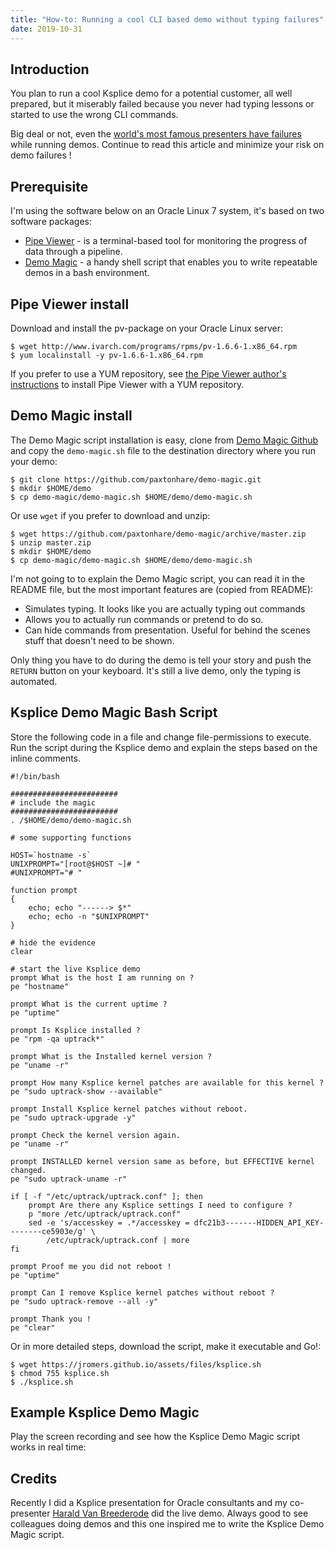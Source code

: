 ```yaml
---
title: "How-to: Running a cool CLI based demo without typing failures"
date: 2019-10-31
---
```

## Introduction
You plan to run a cool Ksplice demo for a potential customer, all well prepared, but it miserably failed because you never had typing lessons or started to use the wrong CLI commands.

Big deal or not, even the [world's most famous presenters have failures](https://youtu.be/zNlBLyf39Bk) while running demos. Continue to read this article and minimize your risk on demo failures !

## Prerequisite
I'm using the software below on an Oracle Linux 7 system, it's based on two software packages:
* [Pipe Viewer](http://www.ivarch.com/programs/pv.shtml) - is a terminal-based tool for monitoring the progress of data through a pipeline.
* [Demo Magic](https://github.com/paxtonhare/demo-magic) - a handy shell script that enables you to write repeatable demos in a bash environment.

## Pipe Viewer install
Download and install the pv-package on your Oracle Linux server:
```
$ wget http://www.ivarch.com/programs/rpms/pv-1.6.6-1.x86_64.rpm
$ yum localinstall -y pv-1.6.6-1.x86_64.rpm
```
If you prefer to use a YUM repository, see [the Pipe Viewer author's instructions](http://www.ivarch.com/programs/yum.shtml) to install Pipe Viewer with a YUM repository.

## Demo Magic install
The Demo Magic script installation is easy, clone from [Demo Magic Github](https://github.com/paxtonhare/demo-magic) and copy the `demo-magic.sh` file to the destination directory where you run your demo:
```
$ git clone https://github.com/paxtonhare/demo-magic.git
$ mkdir $HOME/demo
$ cp demo-magic/demo-magic.sh $HOME/demo/demo-magic.sh
```
Or use `wget` if you prefer to download and unzip:
```
$ wget https://github.com/paxtonhare/demo-magic/archive/master.zip
$ unzip master.zip
$ mkdir $HOME/demo
$ cp demo-magic/demo-magic.sh $HOME/demo/demo-magic.sh
```
I'm not going to to explain the Demo Magic script, you can read it in the README file, but the most important features are (copied from README):
* Simulates typing. It looks like you are actually typing out commands
* Allows you to actually run commands or pretend to do so.
* Can hide commands from presentation. Useful for behind the scenes stuff that doesn't need to be shown.

Only thing you have to do during the demo is tell your story and push the `RETURN` button on your keyboard. It's still a live demo, only the typing is automated.

## Ksplice Demo Magic Bash Script 

Store the following code in a file and change file-permissions to execute. Run the script during the Ksplice demo and explain the steps based on the inline comments.
```
#!/bin/bash

########################
# include the magic
########################
. /$HOME/demo/demo-magic.sh

# some supporting functions

HOST=`hostname -s`
UNIXPROMPT="[root@$HOST ~]# "
#UNIXPROMPT="# "

function prompt
{
    echo; echo "------> $*"
    echo; echo -n "$UNIXPROMPT"
}

# hide the evidence
clear

# start the live Ksplice demo
prompt What is the host I am running on ?
pe "hostname"

prompt What is the current uptime ?
pe "uptime"

prompt Is Ksplice installed ?
pe "rpm -qa uptrack*"

prompt What is the Installed kernel version ?
pe "uname -r"

prompt How many Ksplice kernel patches are available for this kernel ?
pe "sudo uptrack-show --available"

prompt Install Ksplice kernel patches without reboot.
pe "sudo uptrack-upgrade -y"

prompt Check the kernel version again.
pe "uname -r"

prompt INSTALLED kernel version same as before, but EFFECTIVE kernel changed.
pe "sudo uptrack-uname -r"

if [ -f "/etc/uptrack/uptrack.conf" ]; then
    prompt Are there any Ksplice settings I need to configure ?
    p "more /etc/uptrack/uptrack.conf"
    sed -e 's/accesskey = .*/accesskey = dfc21b3-------HIDDEN_API_KEY--------ce5903e/g' \
        /etc/uptrack/uptrack.conf | more
fi

prompt Proof me you did not reboot !
pe "uptime"

prompt Can I remove Ksplice kernel patches without reboot ?
pe "sudo uptrack-remove --all -y"

prompt Thank you !
pe "clear"
```
Or in more detailed steps, download the script, make it executable and Go!:
```
$ wget https://jromers.github.io/assets/files/ksplice.sh
$ chmod 755 ksplice.sh
$ ./ksplice.sh
```
## Example Ksplice Demo Magic
Play the screen recording and see how the Ksplice Demo Magic script works in real time:
<script id="asciicast-278117" src="https://asciinema.org/a/278117.js" async></script>

## Credits
Recently I did a Ksplice presentation for Oracle consultants and my co-presenter [Harald Van Breederode](https://prutser.wordpress.com/) did the live demo. Always good to see colleagues doing demos and this one inspired me to write the Ksplice Demo Magic script.
